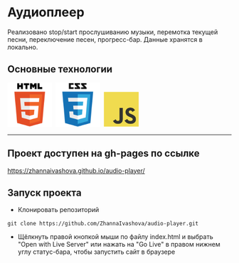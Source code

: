 # Аудиоплеер

Реализовано stop/start прослушиванию музыки, перемотка текущей песни, переключение песен, прогресс-бар.
Данные хранятся в локально.

## Основные технологии

<img src="https://github.com/devicons/devicon/blob/master/icons/html5/html5-original-wordmark.svg" title="HTML" alt="HTML" width="100" height="100"/>&nbsp;
<img src="https://github.com/devicons/devicon/blob/master/icons/css3/css3-original-wordmark.svg" title="CSS" alt="CSS" width="100" height="100"/>&nbsp;
<img src="https://github.com/devicons/devicon/blob/master/icons/javascript/javascript-original.svg" title="JavaScript" alt="JavaScript" width="80" height="80"/>&nbsp;

---

## Проект доступен на gh-pages по ссылке

https://zhannaivashova.github.io/audio-player/

## Запуск проекта

- Клонировать репозиторий

```
git clone https://github.com/ZhannaIvashova/audio-player.git

```

- Щёлкнуть правой кнопкой мыши по файлу index.html и выбрать "Open with Live Server" или нажать на "Go Live" в правом нижнем углу статус-бара, чтобы запустить сайт в браузере
